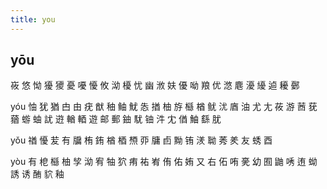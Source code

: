 ```yaml
---
title: you
---
```


## yōu
峳
悠
怮
獶
獿
憂
嚘
懮
攸
泑
櫌
忧
幽
浟
妋
優
呦
羪
优
滺
麀
瀀
纋
逌
耰
鄾




yóu
怞
犹
猶
甴
由
疣
猷
秞
鲉
魷
怣
揂
柚
斿
櫾
楢
鱿
沋
庮
油
尤
尢
莜
游
莤
莸
蕕
蝣
蚰
訧
逰
輶
輏
遊
邮
郵
鈾
駀
铀
汼
冘
偤
鮋
繇
肬

























yǒu
禉
懮
苃
有
牖
栯
銪
楢
梄
槱
丣
牗
卣
黝
铕
湵
聈
莠
羑
友
蜏
酉





















yòu
有
梎
櫾
柚
孧
泑
宥
牰
狖
痏
祐
峟
侑
佑
姷
又
右
佦
哊
亴
幼
囿
鼬
唀
迶
蚴
誘
诱
酭
貁
釉
